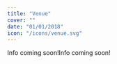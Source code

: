```yaml
---
title: "Venue"
cover: ""
date: "01/01/2018"
icon: "/icons/venue.svg"
---
```


Info coming soon!Info coming soon!
